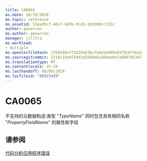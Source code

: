 ```yaml
---
title: CA0065
ms.date: 10/19/2016
ms.topic: reference
ms.assetid: 53ead5cf-46c7-4dfb-9cd3-10cb90cc722c
author: gewarren
ms.author: gewarren
manager: jillfra
ms.workload:
- multiple
ms.openlocfilehash: 2350340a77162da53bc7a9e5e999a93f9c8f36a5
ms.sourcegitcommit: 5216c15e9f24d1d5db9ebe204ee0e7ad08705347
ms.translationtype: MT
ms.contentlocale: zh-CN
ms.lasthandoff: 08/09/2019
ms.locfileid: "68923439"
---
```

# <a name="ca0065"></a>CA0065
不支持的元数据构造:类型 "*TypeName*" 同时包含具有相同名称 "*PropertyFieldName*" 的属性和字段

## <a name="see-also"></a>请参阅
[代码分析应用程序错误](../code-quality/code-analysis-application-errors.md)